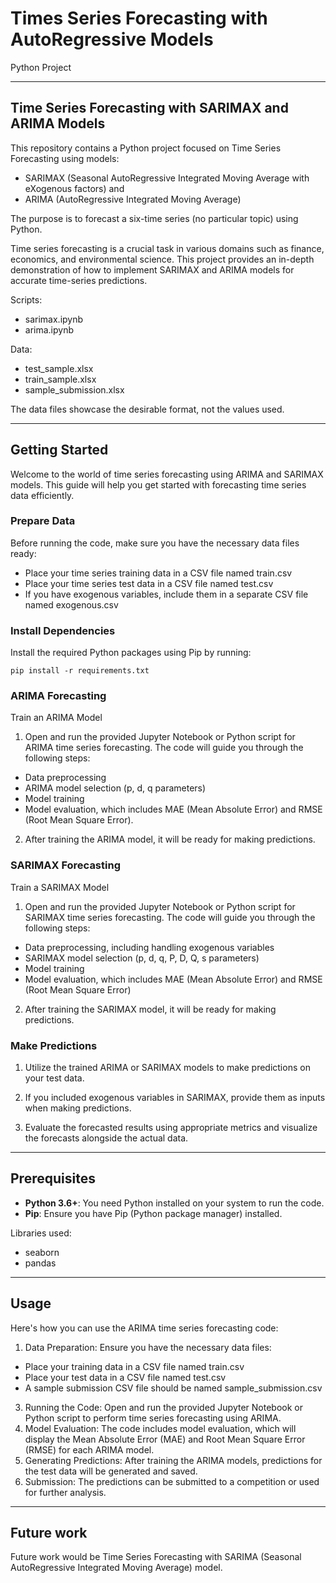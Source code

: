 # Times Series Forecasting with AutoRegressive Models

Python Project

--- 

## Time Series Forecasting with SARIMAX and ARIMA Models

This repository contains a Python project focused on Time Series Forecasting using models:
- SARIMAX (Seasonal AutoRegressive Integrated Moving Average with eXogenous factors) and
- ARIMA (AutoRegressive Integrated Moving Average) 

The purpose is to forecast a six-time series (no particular topic) using Python.

Time series forecasting is a crucial task in various domains such as finance, economics, and environmental science. 
This project provides an in-depth demonstration of how to implement SARIMAX and ARIMA models for accurate time-series predictions.

Scripts:
- sarimax.ipynb
- arima.ipynb

Data:
- test_sample.xlsx
- train_sample.xlsx
- sample_submission.xlsx

The data files showcase the desirable format, not the values used.

--- 

## Getting Started
Welcome to the world of time series forecasting using ARIMA and SARIMAX models. 
This guide will help you get started with forecasting time series data efficiently.

### Prepare Data
Before running the code, make sure you have the necessary data files ready:
- Place your time series training data in a CSV file named train.csv
- Place your time series test data in a CSV file named test.csv
- If you have exogenous variables, include them in a separate CSV file named exogenous.csv

### Install Dependencies

Install the required Python packages using Pip by running:

```pip install -r requirements.txt```

### ARIMA Forecasting

Train an ARIMA Model
1. Open and run the provided Jupyter Notebook or Python script for ARIMA time series forecasting. The code will guide you through the following steps:
- Data preprocessing
- ARIMA model selection (p, d, q parameters)
- Model training
- Model evaluation, which includes MAE (Mean Absolute Error) and RMSE (Root Mean Square Error).

2. After training the ARIMA model, it will be ready for making predictions.

### SARIMAX Forecasting

Train a SARIMAX Model
1. Open and run the provided Jupyter Notebook or Python script for SARIMAX time series forecasting. The code will guide you through the following steps:
- Data preprocessing, including handling exogenous variables
- SARIMAX model selection (p, d, q, P, D, Q, s parameters)
- Model training
- Model evaluation, which includes MAE (Mean Absolute Error) and RMSE (Root Mean Square Error)

2. After training the SARIMAX model, it will be ready for making predictions.

### Make Predictions
1. Utilize the trained ARIMA or SARIMAX models to make predictions on your test data.

2. If you included exogenous variables in SARIMAX, provide them as inputs when making predictions.

3. Evaluate the forecasted results using appropriate metrics and visualize the forecasts alongside the actual data.

--- 

## Prerequisites
- **Python 3.6+**: You need Python installed on your system to run the code.
- **Pip**: Ensure you have Pip (Python package manager) installed.

Libraries used:
- seaborn
- pandas

--- 

## Usage
Here's how you can use the ARIMA time series forecasting code:

1. Data Preparation: Ensure you have the necessary data files:   
- Place your training data in a CSV file named train.csv
- Place your test data in a CSV file named test.csv
- A sample submission CSV file should be named sample_submission.csv

3. Running the Code: Open and run the provided Jupyter Notebook or Python script to perform time series forecasting using ARIMA.
4. Model Evaluation: The code includes model evaluation, which will display the Mean Absolute Error (MAE) and Root Mean Square Error (RMSE) for each ARIMA model.
5. Generating Predictions: After training the ARIMA models, predictions for the test data will be generated and saved.
6. Submission: The predictions can be submitted to a competition or used for further analysis.

--- 

## Future work
Future work would be Time Series Forecasting with SARIMA (Seasonal AutoRegressive Integrated Moving Average) model.
